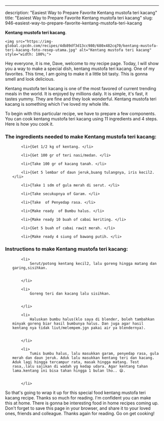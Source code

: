 ---
description: "Easiest Way to Prepare Favorite Kentang mustofa teri kacang"
title: "Easiest Way to Prepare Favorite Kentang mustofa teri kacang"
slug: 946-easiest-way-to-prepare-favorite-kentang-mustofa-teri-kacang

<p>
	<strong>Kentang mustofa teri kacang</strong>. 
	
</p>
<p>
	
	<img src="https://img-global.cpcdn.com/recipes/4db89df3d13cc980/680x482cq70/kentang-mustofa-teri-kacang-foto-resep-utama.jpg" alt="Kentang mustofa teri kacang" style="width: 100%;">
	
	
</p>
<p>
	Hey everyone, it is me, Dave, welcome to my recipe page. Today, I will show you a way to make a special dish, kentang mustofa teri kacang. One of my favorites. This time, I am going to make it a little bit tasty. This is gonna smell and look delicious.
</p>
	
<p>
	
</p>
<p>
	Kentang mustofa teri kacang is one of the most favored of current trending meals in the world. It is enjoyed by millions daily. It is simple, it's fast, it tastes yummy. They are fine and they look wonderful. Kentang mustofa teri kacang is something which I've loved my whole life.
</p>

<p>
To begin with this particular recipe, we have to prepare a few components. You can cook kentang mustofa teri kacang using 11 ingredients and 4 steps. Here is how you cook it.
</p>

<h3>The ingredients needed to make Kentang mustofa teri kacang:</h3>

<ol>
	
		<li>{Get 1/2 kg of kentang. </li>
	
		<li>{Get 100 gr of teri nasi/medan. </li>
	
		<li>{Take 100 gr of kacang tanah. </li>
	
		<li>{Get 5 lembar of daun jeruk,buang tulangnya, iris kecil2. </li>
	
		<li>{Take 1 sdm of gula merah di serut. </li>
	
		<li>{Take secukupnya of Garam. </li>
	
		<li>{Take  of Penyedap rasa. </li>
	
		<li>{Make ready  of Bumbu halus. </li>
	
		<li>{Make ready 10 buah of cabai keriting. </li>
	
		<li>{Get 5 buah of cabai rawit merah. </li>
	
		<li>{Make ready 4 siung of bawang putih. </li>
	
</ol>
<p>
	
</p>

<h3>Instructions to make Kentang mustofa teri kacang:</h3>

<ol>
	
		<li>
			Serut/potong kentang kecil2, lalu goreng hingga matang dan garing,sisihkan.
			
			
		</li>
	
		<li>
			Goreng teri dan kacang lalu sisihkan.
			
			
		</li>
	
		<li>
			Haluskan bumbu halus(klo saya di blender, boleh tambahkan minyak goreng biar hasil bumbunya halus. Dan juga agar hasil kentang nya tidak liut/melempem.jgn pakai air ya blendernya).
			
			
		</li>
	
		<li>
			Tumis bumbu halus, lalu masukkan garam, penyedap rasa, gula merah dan daun jeruk. Aduk lalu masukkan kentang teri dan kacang. Aduk lagi hingga tercampur rata, masak hingga matang. Test rasa,.lalu sajikan di wadah yg kedap udara. Agar kentang tahan lama.kentang ini bisa tahan hingga 1 bulan lho.. 😃.
			
			
		</li>
	
</ol>

<p>
	
</p>

<p>
	So that's going to wrap it up for this special food kentang mustofa teri kacang recipe. Thanks so much for reading. I'm confident you can make this at home. There is gonna be interesting food in home recipes coming up. Don't forget to save this page in your browser, and share it to your loved ones, friends and colleague. Thanks again for reading. Go on get cooking!
</p>
